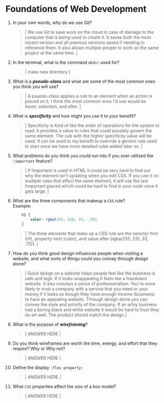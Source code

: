 # Foundations of Web Development
01. In your own words, why do we use Git?
    > | We use Git to save work on the cloud in case of damage to the computer that is being used to create it. It saves both the most recent version and all previous versions saved if needing to reference them. It also allows multiple people to work on the same project at the same time. |

02. In the terminal, what is the command `mkdir` used for?
    > | make new directory |

03. What is a ***pseudo-class*** and what are some of the most common ones you think you will use?
    > | A psuedo-class applies a rule to an element when an action is placed on it. I think the most common ones I'd use would be hover, selection, and after.  |

04. What is ***specificity*** and how might you use it to your benefit?
    > | Specificity is kind of like the order of operations for the system to read. It provides a value to rules that could possibly govern the same element. The rule with the higher specificity value will be used. It can be used to my benefit to override a generic rule used to start once we have more detailed rules added later on.  |

05. What problems do you think you could run into if you over-utilized the `!important` feature?
    > | If !important is used in HTML it could be very hard to find out why the element isn't updating when you edit CSS. If you use it on multiple rules that effect the same element, it will use the last !important placed which could be hard to find in your code once it gets large. |

06. What are the three components that makeup a `CSS` rule? <br> Example:

    ```css
        h1 {
            color: rgba(255, 210, 33, .75);
        }
    ```

    > | The three elements that make up a CSS rule are the selector first (h1), property next (color), and value after (rgba(255, 210, 33, .75)). |

07. How do you think good design influences people when visiting a website, and what sorts of things could you convey through design alone?
    > | Good design on a website helps people feel like the business is safe and legit. If it looks unappealing it feels like a fraudulent website. It also conveys a sense of professionalism. You're more likely to trust a company with a service that you need or your money if it looks as though they have enough income (business) to have an appealing website. Through design alone you can convey the style and priority of the company. If an artsy business had a boring black and white website it would be hard to trust they do art well. The product should match the design.|

08. What is the purpose of ***wireframing***?
    > | ANSWER HERE |

09. Do you think wireframes are worth the time, energy, and effort that they require? Why or Why not?
    > | ANSWER HERE |

10. Define the display `:flex property:`
    > | ANSWER HERE |

11. What `CSS` properties affect the size of a box model?
    > | ANSWER HERE |
